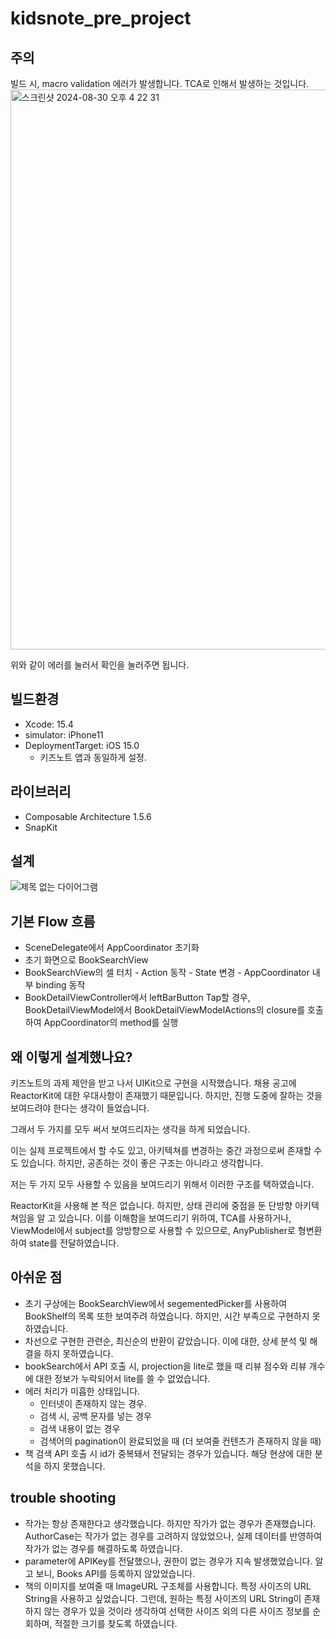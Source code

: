 # kidsnote_pre_project
## 주의
빌드 시, macro validation 에러가 발생합니다.
TCA로 인해서 발생하는 것입니다.
<img width="896" alt="스크린샷 2024-08-30 오후 4 22 31" src="https://github.com/user-attachments/assets/b51a0b25-c480-451c-8fd9-0451e4f5cf10">

위와 같이 에러를 눌러서 확인을 눌러주면 됩니다.

## 빌드환경
- Xcode: 15.4 
- simulator: iPhone11
- DeploymentTarget: iOS 15.0
  - 키즈노트 앱과 동일하게 설정.

## 라이브러리
- Composable Architecture 1.5.6
- SnapKit

## 설계
![제목 없는 다이어그램](https://github.com/user-attachments/assets/4982574b-21e4-4269-86fe-76c488a80a36)


## 기본 Flow 흐름
- SceneDelegate에서 AppCoordinator 초기화
- 초기 화면으로 BookSearchView
- BookSearchView의 셀 터치 - Action 동작 - State 변경 - AppCoordinator 내부 binding 동작 
- BookDetailViewController에서 leftBarButton Tap할 경우, BookDetailViewModel에서 BookDetailViewModelActions의 closure를 호출하여 AppCoordinator의 method를 실행

## 왜 이렇게 설계했나요?
키즈노트의 과제 제안을 받고 나서 UIKit으로 구현을 시작했습니다. 채용 공고에 ReactorKit에 대한 우대사항이 존재했기 때문입니다.
하지만, 진행 도중에 잘하는 것을 보여드려야 한다는 생각이 들었습니다.

그래서 두 가지를 모두 써서 보여드리자는 생각을 하게 되었습니다.

이는 실제 프로젝트에서 할 수도 있고, 아키텍쳐를 변경하는 중간 과정으로써 존재할 수도 있습니다. 
하지만, 공존하는 것이 좋은 구조는 아니라고 생각합니다.

저는 두 가지 모두 사용할 수 있음을 보여드리기 위해서 이러한 구조를 택하였습니다.

ReactorKit을 사용해 본 적은 없습니다. 하지만, 상태 관리에 중점을 둔 단방향 아키텍쳐임을 알 고 있습니다.
이를 이해함을 보여드리기 위하여, TCA를 사용하거나, ViewModel에서 subject를 앙방향으로 사용할 수 있으므로, AnyPublisher로
형변환하여 state를 전달하였습니다.

## 아쉬운 점
- 초기 구상에는 BookSearchView에서 segementedPicker를 사용하여 BookShelf의 목록 또한 보여주려 하였습니다. 하지만, 시간 부족으로 구현하지 못하였습니다.
- 차선으로 구현한 관련순, 최신순의 반환이 같았습니다. 이에 대한, 상세 분석 및 해결을 하지 못하였습니다.
- bookSearch에서 API 호출 시, projection을 lite로 했을 때 리뷰 점수와 리뷰 개수에 대한 정보가 누락되어서 lite를 쓸 수 없었습니다. 
- 에러 처리가 미흡한 상태입니다.
  - 인터넷이 존재하지 않는 경우.
  - 검색 시, 공백 문자를 넣는 경우
  - 검색 내용이 없는 경우
  - 검색어의 pagination이 완료되었을 때 (더 보여줄 컨텐츠가 존재하지 않을 때) 
- 책 검색 API 호출 시 id가 중복돼서 전달되는 경우가 있습니다. 해당 현상에 대한 분석을 하지 못했습니다.


## trouble shooting
- 작가는 항상 존재한다고 생각했습니다. 하지만 작가가 없는 경우가 존재했습니다. AuthorCase는 작가가 없는 경우를 고려하지 않았었으나,
실제 데이터를 반영하여 작가가 없는 경우를 해결하도록 하였습니다.
- parameter에 APIKey를 전달했으나, 권한이 없는 경우가 지속 발생했었습니다. 알 고 보니, Books API를 등록하지 않았었습니다.
- 책의 이미지를 보여줄 때 ImageURL 구조체를 사용합니다. 특정 사이즈의 URL String을 사용하고 싶었습니다. 그런데, 원하는 특정 사이즈의 URL String이 존재하지 않는 경우가 있을 것이라 생각하여 선택한 사이즈 외의 다른 사이즈 정보를 순회하며, 적절한 크기를 찾도록 하였습니다. 
